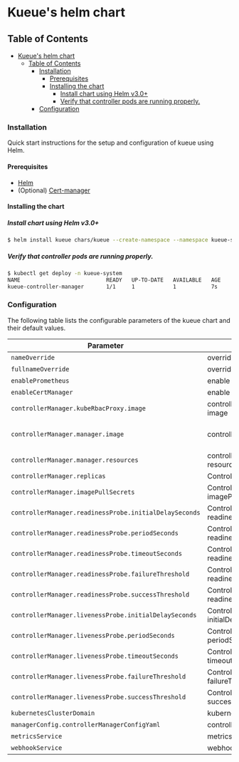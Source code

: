 # Kueue's helm chart

## Table of Contents

<!-- toc -->
- [Kueue's helm chart](#kueues-helm-chart)
  - [Table of Contents](#table-of-contents)
    - [Installation](#installation)
      - [Prerequisites](#prerequisites)
      - [Installing the chart](#installing-the-chart)
        - [Install chart using Helm v3.0+](#install-chart-using-helm-v30)
        - [Verify that controller pods are running properly.](#verify-that-controller-pods-are-running-properly)
    - [Configuration](#configuration)
<!-- /toc -->

### Installation

Quick start instructions for the setup and configuration of kueue using Helm.

#### Prerequisites

- [Helm](https://helm.sh/docs/intro/quickstart/#install-helm)
- (Optional) [Cert-manager](https://cert-manager.io/docs/installation/)

#### Installing the chart

##### Install chart using Helm v3.0+

```bash
$ helm install kueue chars/kueue --create-namespace --namespace kueue-system
```

##### Verify that controller pods are running properly.

```bash
$ kubectl get deploy -n kueue-system
NAME                           READY   UP-TO-DATE   AVAILABLE   AGE
kueue-controller-manager       1/1     1            1           7s
```

### Configuration

The following table lists the configurable parameters of the kueue chart and their default values.

| Parameter                                              | Description                                            | Default                                                          |
| ------------------------------------------------------ | ------------------------------------------------------ | ---------------------------------------------------------------- |
| `nameOverride`                                         | override the resource name                             | ``                                                               |
| `fullnameOverride`                                     | override the resource name                             | ``                                                               |
| `enablePrometheus`                                     | enable Prometheus                                      | `false`                                                          |
| `enableCertManager`                                    | enable CertManager                                     | `false`                                                          |
| `controllerManager.kubeRbacProxy.image`                | controllerManager.kubeRbacProxy's image                | `gcr.io/kubebuilder/kube-rbac-proxy:v0.8.0`                      |
| `controllerManager.manager.image`                      | controllerManager.manager's image                      | `us-central1-docker.pkg.dev/k8s-staging-images/kueue/kueue:main` |
| `controllerManager.manager.resources`                  | controllerManager.manager's resources                  | abbr.                                                            |
| `controllerManager.replicas`                           | ControllerManager's replicaCount                       | `1`                                                              |
| `controllerManager.imagePullSecrets`                   | ControllerManager's imagePullSecrets                   | `[]`                                                             |
| `controllerManager.readinessProbe.initialDelaySeconds` | ControllerManager's readinessProbe initialDelaySeconds | `5`                                                              |
| `controllerManager.readinessProbe.periodSeconds`       | ControllerManager's readinessProbe periodSeconds       | `10`                                                             |
| `controllerManager.readinessProbe.timeoutSeconds`      | ControllerManager's readinessProbe timeoutSeconds      | `1`                                                              |
| `controllerManager.readinessProbe.failureThreshold`    | ControllerManager's readinessProbe failureThreshold    | `3`                                                              |
| `controllerManager.readinessProbe.successThreshold`    | ControllerManager's readinessProbe successThreshold    | `1`                                                              |
| `controllerManager.livenessProbe.initialDelaySeconds`  | ControllerManager's livenessProbe initialDelaySeconds  | `15`                                                             |
| `controllerManager.livenessProbe.periodSeconds`        | ControllerManager's livenessProbe periodSeconds        | `20`                                                             |
| `controllerManager.livenessProbe.timeoutSeconds`       | ControllerManager's livenessProbe timeoutSeconds       | `1`                                                              |
| `controllerManager.livenessProbe.failureThreshold`     | ControllerManager's livenessProbe failureThreshold     | `3`                                                              |
| `controllerManager.livenessProbe.successThreshold`     | ControllerManager's livenessProbe successThreshold     | `1`                                                              |
| `kubernetesClusterDomain`                              | kubernetesCluster's Domain                             | `cluster.local`                                                  |
| `managerConfig.controllerManagerConfigYaml`            | controllerManagerConfigYaml                            | abbr.                                                            |
| `metricsService`                                       | metricsService's ports                                 | abbr.                                                            |
| `webhookService`                                       | webhookService's ports                                 | abbr.                                                            |
